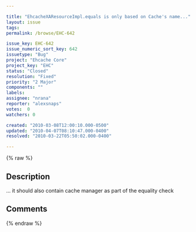 ```yaml
---

title: "EhcacheXAResourceImpl.equals is only based on Cache's name..."
layout: issue
tags: 
permalink: /browse/EHC-642

issue_key: EHC-642
issue_numeric_sort_key: 642
issuetype: "Bug"
project: "Ehcache Core"
project_key: "EHC"
status: "Closed"
resolution: "Fixed"
priority: "2 Major"
components: ""
labels: 
assignee: "nrana"
reporter: "alexsnaps"
votes:  0
watchers: 0

created: "2010-03-08T12:00:10.000-0500"
updated: "2010-04-07T08:10:47.000-0400"
resolved: "2010-03-22T05:50:02.000-0400"

---
```




{% raw %}



## Description

<div markdown="1" class="description">

... it should also contain cache manager as part of the equality check

</div>

## Comments



{% endraw %}
